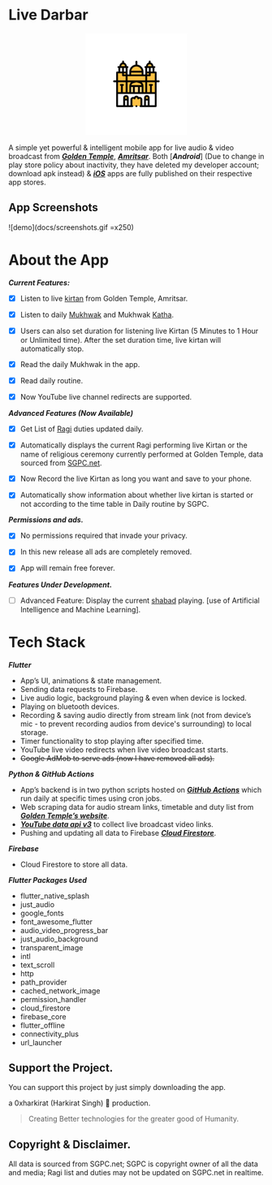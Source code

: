 # Live Darbar

<p align="center">
  <img src="https://raw.githubusercontent.com/0xharkirat/live_darbar/refs/heads/main/assets/images/splash_logo.png" width="200" />
</p>

A simple yet powerful & intelligent mobile app for live audio & video broadcast from _**[Golden Temple](https://en.wikipedia.org/wiki/Golden_Temple)**_, _**[Amritsar](https://en.wikipedia.org/wiki/Amritsar)**_. Both  [_**Android**_] (Due to change in play store policy about inactivity, they have deleted my developer account; download apk instead)  &  [_**iOS**_](https://apps.apple.com/app/id6449766130)  apps are fully published on their respective app stores.




## App Screenshots
![demo](docs/screenshots.gif =x250)

# About the App

***Current Features:***

 - [x] Listen to live [kirtan](https://en.wikipedia.org/wiki/Sikh_music) from Golden Temple, Amritsar.
 - [x] Listen to daily [Mukhwak](https://en.wikipedia.org/wiki/Hukamnama) and Mukhwak [Katha](https://www.sikhiwiki.org/index.php/Katha).

 
  

 - [x] Users can also set duration for listening live Kirtan (5 Minutes to 1 Hour or Unlimited time). After the set duration time, live kirtan will automatically stop.

  

 - [x] Read the daily Mukhwak in the app.

  

 - [x] Read daily routine.

  

 - [x] Now YouTube live channel redirects are supported.

  
***Advanced Features (Now Available)***  
  

 - [x] Get List of [Ragi](https://en.wikipedia.org/wiki/Ragi_%28Sikhism%29) duties updated daily.

  

 - [x] Automatically displays the current Ragi performing live Kirtan or the name of religious ceremony currently performed at Golden Temple, data sourced from [SGPC.net](https://en.wikipedia.org/wiki/Shiromani_Gurdwara_Parbandhak_Committee).

  

 - [x] Now Record the live Kirtan as long you want and save to your phone.

 
  

 - [x] Automatically show information about whether live kirtan is
       started or not according to the time table in Daily routine by
       SGPC.

  
  
***Permissions and ads.***  

 - [x] No permissions required that invade your privacy.

  

 - [x] In this new release all ads are completely removed.

  

 - [x] App will remain free forever.

  

***Features Under Development.***

  

 - [ ] Advanced Feature: Display the current [shabad](https://www.sikhiwiki.org/index.php/Shabad) playing. [use of Artificial Intelligence and Machine Learning].

# Tech Stack
***Flutter***
-   App’s UI, animations & state management.
-   Sending data requests to Firebase.
-   Live audio logic, background playing & even when device is locked.
-   Playing on bluetooth devices.
-   Recording & saving audio directly from stream link (not from device’s mic - to prevent recording audios from device's surrounding) to local storage.
-   Timer functionality to stop playing after specified time.
-   YouTube live video redirects when live video broadcast starts.
-   ~~Google AdMob to serve ads (now I have removed all ads).~~

***Python & GitHub Actions***

-   App’s backend is in two python scripts hosted on  _**[GitHub Actions](https://github.com/features/actions)**_ which run daily at specific times using cron jobs.
-   Web scraping data for audio stream links, timetable and duty list from _**[Golden Temple’s website](https://sgpc.net/)**_.
-   _**[YouTube data api v3](https://developers.google.com/youtube/v3)**_  to collect live broadcast video links.
-   Pushing and updating all data to Firebase  _**[Cloud Firestore](https://firebase.google.com/docs/firestore)**_.

***Firebase***

-   Cloud Firestore to store all data.

***Flutter Packages Used***
- flutter_native_splash
- just_audio
 - google_fonts
  - font_awesome_flutter
 -  audio_video_progress_bar
 - just_audio_background
-  transparent_image
-  intl
-  text_scroll
-  http
-  path_provider
-  cached_network_image
-  permission_handler
 - cloud_firestore
 - firebase_core
 - flutter_offline
 - connectivity_plus
 - url_launcher
  



## Support the Project.
  
You can support this project by just simply downloading the app.
  
a 0xharkirat (Harkirat Singh) 🦅 production.  

> Creating Better technologies for the greater good of Humanity.
## Copyright & Disclaimer.

All data is sourced from SGPC.net; SGPC is copyright owner of all the data and media; Ragi list and duties may not be updated on SGPC.net in realtime.

